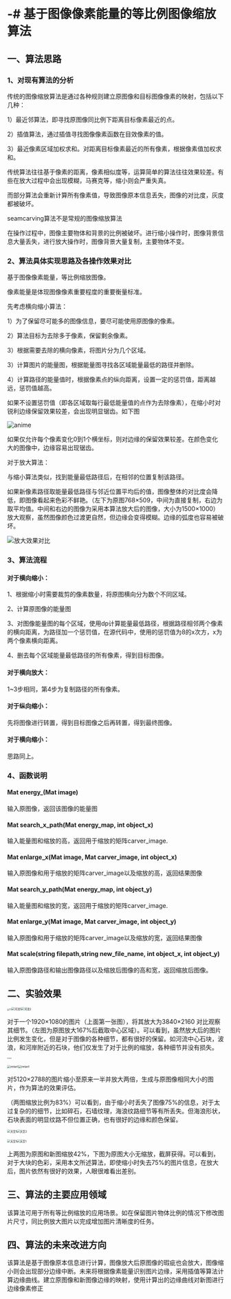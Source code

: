# -# 基于图像像素能量的等比例图像缩放算法


## 一、算法思路

### 1、对现有算法的分析

传统的图像缩放算法是通过各种规则建立原图像和目标图像像素的映射，包括以下几种：

1）最近邻算法，即寻找原图像同比例下距离目标像素最近的点。

2）插值算法，通过插值寻找图像像素函数在目效像素的值。

3）最近像素区域加权求和。对距离目标像素最近的所有像素，根据像素值加权求和。

传统算法往往基于像素的距离，像素相似度等，运算简单的算法往往效果较差。有些在放大过程中会出现模糊，马赛克等，缩小则会严重失真。

而部分算法会重新计算所有像素值，导致图像原本信息丢失，图像的对比度，灰度都被破坏。

seamcarving算法不是常规的图像缩放算法

在操作过程中，图像主要物体和背景的比例被破坏。进行缩小操作时，图像背景信息大量丢失，进行放大操作时，图像背景大量复制，主要物体不变。

### 2、算法具体实现思路及各操作效果对比

基于图像像素能量，等比例缩放图像。

像素能量是体现图像像素重要程度的重要衡量标准。

先考虑横向缩小算法：

1）为了保留尽可能多的图像信息，要尽可能使用原图像的像素。

2）算法目标为去除多于像素，保留剩余像素。

3）根据需要去除的横向像素，将图片分为几个区域。

3）计算图片的能量图，根据能量图寻找各区域能量最低的路径并删除。

4）计算路径的能量值时，根据像素点的纵向距离，设置一定的惩罚值，距离越远，惩罚值越高。

如果不设置惩罚值（即各区域取每行最低能量值的点作为去除像素），在缩小时对锐利边缘保留效果较差，会出现明显锯齿。如下图

<img src="anime.jpg" alt="anime"  />

如果仅允许每个像素变化0到1个横坐标，则对边缘的保留效果较差。在颜色变化大的图像中，边缘容易出现锯齿。

对于放大算法：

与缩小算法类似，找到能量最低路径后，在相邻的位置复制该路径。

如果新像素路径取能量最低路径与邻近位置平均后的值，图像整体的对比度会降低，即图像看起来色彩不鲜艳。（左下为原图768×509，中间为直接复制，右边为取平均值。中间和右边的图像为采用本算法放大后的图像，大小为1500×1000）放大观察，虽然图像颜色过渡更自然，但边缘会变得模糊。边缘的弧度也容易被破坏。

![放大效果对比](放大效果对比.png)

### 3、算法流程

#### 对于横向缩小：

1、根据缩小时需要裁剪的像素数量，将原图横向分为数个不同区域。

2、计算原图像的能量图

3、对图像能量图的每个区域，使用dp计算能量最低路径，根据路径相邻两个像素的横向距离，为路径加一个惩罚值，在源代码中，使用的惩罚值为8的x次方，x为两个像素横向距离。

4、删去每个区域能量最低路径的所有像素，得到目标图像。

#### 对于横向放大：

1~3步相同，第4步为复制路径的所有像素。

#### 对于纵向缩小：

先将图像进行转置，得到目标图像之后再转置，得到最终图像。

#### 对于横向缩小：

思路同上。

### 4、函数说明

#### Mat energy_(Mat image)

输入原图像，返回该图像的能量图

#### Mat search_x_path(Mat energy_map, int object_x)

输入能量图和缩放的高，返回用于缩放的矩阵carver_image.

#### Mat enlarge_x(Mat image, Mat carver_image, int object_x)

输入原图像和用于缩放的矩阵carver_image以及缩放的高，返回结果图像

#### Mat search_y_path(Mat energy_map, int object_y)

输入能量图和缩放的宽，返回用于缩放的矩阵carver_image.

#### Mat enlarge_y(Mat image, Mat carver_image, int object_y)

输入原图像和用于缩放的矩阵carver_image以及缩放的宽，返回结果图像

#### Mat scale(string filepath,string new_file_name, int object_x, int object_y)

输入原图像路径和输出图像路径以及缩放后图像的高和宽，返回缩放后图像。

## 二、实验效果

<img src="river.jpg" alt="51" style="zoom: 33%;" /><img src="河流1.png" alt="河流1" style="zoom: 45%;" /><img src="河流2.png" alt="河流2" style="zoom: 45%;" />

对于一个1920×1080的图片（上面第一张图），将其放大为3840×2160  对比观察其细节。（左图为原图放大167%后截取中心区域）。可以看到，虽然放大后的图片比例发生变化，但是对于图像的各种细节，都有很好的保留。如河流中心石块，波浪，和河岸附近的石块，他们仅发生了对于比例的缩放，各种细节并没有损失。



<img src="irelan.jpg" alt="irelan" style="zoom: 20%;" />



<img src="irelan.png" alt="irelan1" style="zoom: 45%;" /><img src="irelan1.png" alt="irelan1" style="zoom: 45%;" />

对5120×2788的图片缩小至原来一半并放大两倍，生成与原图像相同大小的图片，作为算法的效果评估。

（两图缩放比例为83%）可以看到，由于缩小时丢失了图像75%的信息，对于太过复杂的的细节，比如碎石，石墙纹理，海浪纹路细节等有所丢失。但海浪形状，石块表面的明显纹路不但位置正确，也有很好的边缘和颜色保留。

<img src="天空1.png" alt="天空1" style="zoom:45%;" /><img src="天空1.png" alt="天空2" style="zoom:45%;" />

<img src="天空3.png" alt="天空1" style="zoom:45%;" /><img src="天空4.png" alt="天空1" style="zoom:45%;" />

上两图为原图和新图缩放42%，下图为原图大小无缩放，截屏获得。可以看到，对于大块的色彩，采用本文所述算法，即使缩小时失去75%的图片信息，在放大后，图片依然有很好的效果，人眼很难看出差别。

## 三、算法的主要应用领域

该算法可用于所有等比例缩放的应用场景。如在保留图片物体比例的情况下修改图片尺寸，同比例放大图片以完成增加图片清晰度的任务。

## 四、算法的未来改进方向

该算法是基于图像原本信息进行计算，图像放大后原图像的瑕疵也会放大，图像缩小则会出现部分边缘中断。未来将根据像素能量识别图片边缘，采用插值等算法计算边缘曲线。建立原图像和新图像边缘的映射，使用计算出的边缘曲线对新图进行边缘像素修正

